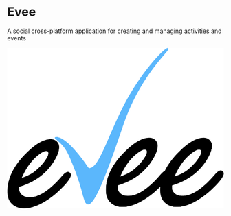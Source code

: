 # Evee
A social cross-platform application for creating and managing activities and events

![](EVEE%20LOGO.png)

